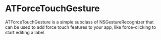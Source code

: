 # ATForceTouchGesture

ATForceTouchGesture is a simple subclass of NSGestureRecognizer that can be used to add force touch features to your app, like force-clicking to start editing a label.